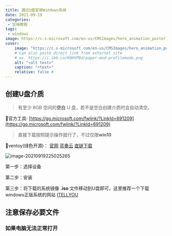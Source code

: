 ```yaml
---
title: 通过U盘安装Windows系统
date: 2021-09-19
categories: 
 - 实用教程
tags:
 - windows
image: https://c.s-microsoft.com/en-us/CMSImages/hero_animation_poster_4K_Sharpened.jpg?version=e252e57c-4949-6726-4a60-a50c0aeec2ce
cover:
    image: "https://c.s-microsoft.com/en-us/CMSImages/hero_animation_poster_4K_Sharpened.jpg?version=e252e57c-4949-6726-4a60-a50c0aeec2ce"
    # can also paste direct link from external site
    # ex. https://i.ibb.co/K0HVPBd/paper-mod-profilemode.png
    alt: "<alt text>"
    caption: "<text>"
    relative: false #
---
```


## 创建U盘介质

> 有至少 8GB 空间的**空白** U 盘，若不是空白创建介质时会自动清空。

🐾官方工具: [https://go.microsoft.com/fwlink/?LinkId=691209](https://go.microsoft.com/fwlink/?LinkId=691209)

> 直接下载按照提示操作就行了，不过仅限**win10**

🐾ventoy(绿色开源)： [官网](https://www.ventoy.net/cn/index.html) [蓝奏云](https://www.lanzouw.com/i1tAAu8zyhe) [直链下载](https://archai.oss-cn-beijing.aliyuncs.com/ventoy-1.0.52-windows.zip)

![image-20210919225025265](https://gitee.com/fintinger/figure-bed/raw/master/img/202109192250138.png)

第一步：选择设备

第二步：安装

第三步：将下载的系统镜像 **.iso** 文件移动到U盘即可，这里推荐一个下载windows正版系统的网站 [ITELLYOU](https://next.itellyou.cn/)

## 注意保存必要文件

### 如果电脑无法正常打开



